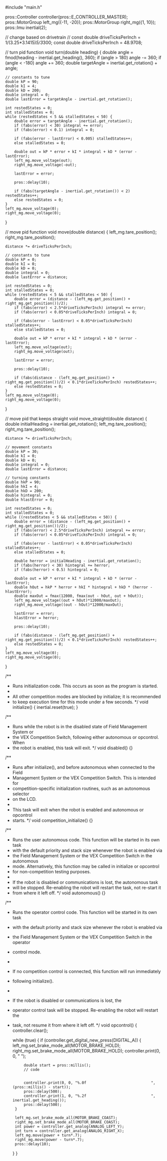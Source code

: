 #include "main.h"

pros::Controller controller(pros::E_CONTROLLER_MASTER);
pros::MotorGroup left_mg({-11, -20});
pros::MotorGroup right_mg({1, 10});
pros::Imu inertial(2);

// change based on drivetrain
// const double driveTicksPerInch = 1/(3.25*3.1415)*5/3*300;
const double driveTicksPerInch = 48.9708;

// turn pid function
void turn(double heading) {
    double angle = fmod(heading - inertial.get_heading(), 360);
    if (angle > 180) angle -= 360;
    if (angle < -180) angle += 360;
    double targetAngle = inertial.get_rotation() + angle;

    // constants to tune
    double kP = 90;
    double kI = 4;
    double kD = 200;
    double integral = 0;
    double lastError = targetAngle - inertial.get_rotation();

    int restedStates = 0;
    int stalledStates = 0;
    while (restedStates < 5 && stalledStates < 50) {
        double error = targetAngle - inertial.get_rotation();
        if (fabs(error) < 30) integral += error;
        if (fabs(error) < 0.1) integral = 0;

        if (fabs(error - lastError) < 0.005) stalledStates++;
        else stalledStates = 0;

        double out = kP * error + kI * integral + kD * (error - lastError);
        left_mg.move_voltage(out);
        right_mg.move_voltage(-out);

        lastError = error;

        pros::delay(10);

        if (fabs(targetAngle - inertial.get_rotation()) < 2) restedStates++;
        else restedStates = 0;
    }
    left_mg.move_voltage(0);
    right_mg.move_voltage(0);
}

// move pid function
void move(double distance) {
    left_mg.tare_position();
    right_mg.tare_position();

    distance *= driveTicksPerInch;

    // constants to tune
    double kP = 0;
    double kI = 0;
    double kD = 0;
    double integral = 0;
    double lastError = distance;

    int restedStates = 0;
    int stalledStates = 0;
    while (restedStates < 5 && stalledStates < 50) {
        double error = (distance - (left_mg.get_position() + right_mg.get_position())/2);
        if (fabs(error) < 2.5*driveTicksPerInch) integral += error;
        if (fabs(error) < 0.05*driveTicksPerInch) integral = 0;

        if (fabs(error - lastError) < 0.05*driveTicksPerInch) stalledStates++;
        else stalledStates = 0;

        double out = kP * error + kI * integral + kD * (error - lastError);
        left_mg.move_voltage(out);
        right_mg.move_voltage(out);

        lastError = error;

        pros::delay(10);

        if (fabs(distance - (left_mg.get_position() + right_mg.get_position())/2) < 0.1*driveTicksPerInch) restedStates++;
        else restedStates = 0;
    }
    left_mg.move_voltage(0);
    right_mg.move_voltage(0);
}

// move pid that keeps straight
void move_straight(double distance) {
	double initialHeading = inertial.get_rotation();
    left_mg.tare_position();
    right_mg.tare_position();

    distance *= driveTicksPerInch;

	// movement constants
    double kP = 30;
    double kI = 0;
    double kD = 0;
    double integral = 0;
    double lastError = distance;

	// turning constants
    double hkP = 90;
    double hkI = 4;
    double hkD = 200;
    double hintegral = 0;
    double hlastError = 0;

    int restedStates = 0;
    int stalledStates = 0;
    while ((restedStates < 5 && stalledStates < 50)) {
        double error = (distance - (left_mg.get_position() + right_mg.get_position())/2);
        if (fabs(error) < 2.5*driveTicksPerInch) integral += error;
        if (fabs(error) < 0.05*driveTicksPerInch) integral = 0;

        if (fabs(error - lastError) < 0.05*driveTicksPerInch) stalledStates++;
        else stalledStates = 0;

        double herror = initialHeading - inertial.get_rotation();
        if (fabs(herror) < 30) hintegral += herror;
        if (fabs(herror) < 0.5) hintegral = 0;

        double out = kP * error + kI * integral + kD * (error - lastError);
        double hOut = hkP * herror + hkI * hintegral + hkD * (herror - hlastError);
        double maxOut = fmax(12000, fmax(out - hOut, out + hOut));
        left_mg.move_voltage((out + hOut)*12000/maxOut);
        right_mg.move_voltage((out - hOut)*12000/maxOut);

        lastError = error;
		hlastError = herror;

        pros::delay(10);

        if (fabs(distance - (left_mg.get_position() + right_mg.get_position())/2) < 0.1*driveTicksPerInch) restedStates++;
        else restedStates = 0;
    }
    left_mg.move_voltage(0);
    right_mg.move_voltage(0);
}

/**
 * Runs initialization code. This occurs as soon as the program is started.
 *
 * All other competition modes are blocked by initialize; it is recommended
 * to keep execution time for this mode under a few seconds.
 */
void initialize() {
	inertial.reset(true);
}

/**
 * Runs while the robot is in the disabled state of Field Management System or
 * the VEX Competition Switch, following either autonomous or opcontrol. When
 * the robot is enabled, this task will exit.
 */
void disabled() {}

/**
 * Runs after initialize(), and before autonomous when connected to the Field
 * Management System or the VEX Competition Switch. This is intended for
 * competition-specific initialization routines, such as an autonomous selector
 * on the LCD.
 *
 * This task will exit when the robot is enabled and autonomous or opcontrol
 * starts.
 */
void competition_initialize() {}

/**
 * Runs the user autonomous code. This function will be started in its own task
 * with the default priority and stack size whenever the robot is enabled via
 * the Field Management System or the VEX Competition Switch in the autonomous
 * mode. Alternatively, this function may be called in initialize or opcontrol
 * for non-competition testing purposes.
 *
 * If the robot is disabled or communications is lost, the autonomous task
 * will be stopped. Re-enabling the robot will restart the task, not re-start it
 * from where it left off.
 */
void autonomous() {}

/**
 * Runs the operator control code. This function will be started in its own task
 * with the default priority and stack size whenever the robot is enabled via
 * the Field Management System or the VEX Competition Switch in the operator
 * control mode.
 *
 * If no competition control is connected, this function will run immediately
 * following initialize().
 *
 * If the robot is disabled or communications is lost, the
 * operator control task will be stopped. Re-enabling the robot will restart the
 * task, not resume it from where it left off.
 */
void opcontrol() {
    controller.clear();

	while (true) {
		if (controller.get_digital_new_press(DIGITAL_A)) {
			left_mg.set_brake_mode_all(MOTOR_BRAKE_HOLD);
			right_mg.set_brake_mode_all(MOTOR_BRAKE_HOLD);
            controller.print(0, 0, "                             ");
            
            double start = pros::millis();
            // code


            controller.print(0, 0, "%.0f                             ", (pros::millis() - start));
            pros::delay(500);
            controller.print(1, 0, "%.2f                             ", inertial.get_heading());
            pros::delay(500);
		}

		left_mg.set_brake_mode_all(MOTOR_BRAKE_COAST);
		right_mg.set_brake_mode_all(MOTOR_BRAKE_COAST);
		int power = controller.get_analog(ANALOG_LEFT_Y);
		int turn = controller.get_analog(ANALOG_RIGHT_X);
		left_mg.move(power + turn*.7);
		right_mg.move(power - turn*.7);
		pros::delay(10);
	}
}
